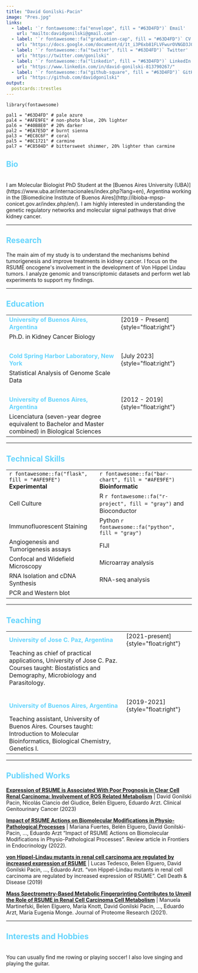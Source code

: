 ```yaml
---
title: "David Gonilski-Pacin"
image: "Pres.jpg"
links:
  - label: '`r fontawesome::fa("envelope", fill = "#63D4FD")` Email'
    url: "mailto:davidgonilski@gmail.com"
  - label: '`r fontawesome::fa("graduation-cap", fill = "#63D4FD")` CV'
    url: "https://docs.google.com/document/d/1t_i3P6xb81FLVFwurOVNGD3J0oip1H1o/edit?usp=drive_link&ouid=107879891917327084698&rtpof=true&sd=true"
  - label: '`r fontawesome::fa("twitter", fill = "#63D4FD")` Twitter'
    url: "https://twitter.com/gonilski"
  - label: '`r fontawesome::fa("linkedin", fill = "#63D4FD")` LinkedIn'
    url: "https://www.linkedin.com/in/david-gonilski-813790267/"
  - label: '`r fontawesome::fa("github-square", fill = "#63D4FD")` GitHub'
    url: "https://github.com/davidgonilski"
output:
  postcards::trestles
---
```

  
```{r load_packages, message = FALSE, warning=FALSE, include=FALSE}
library(fontawesome)

pal1 = "#63D4FD" # pale azure
pal4 = "#AFE9FE" # non-photo blue, 20% lighter
pal6 = "#40B8E0" # 20% darker
pal2 = "#EA7E5D" # burnt sienna
pal3 = "#EC8C6F" # coral
pal5 = "#8C1721" # carmine
pal7 = "#C8504D" # bittersweet shimmer, 20% lighter than carmine

```

## <span style="color:  #63D4FD;"> Bio</span>
<br>
  I am Molecular Biologist PhD Student at the [Buenos Aires University (UBA)](https://www.uba.ar/internacionales/index.php?lang=en), Argentina working in the [Biomedicine Institute of Buenos Aires](http://ibioba-mpsp-conicet.gov.ar/index.php/en/). I am highly interested in understanding the genetic regulatory networks and molecular signal pathways that drive kidney cancer.

---

## <span style="color:  #63D4FD;"> Research</span>
The main aim of my study is to understand the mechanisms behind tumorigenesis and improve treatments in kidney cancer. I focus on the RSUME oncogene's involvement in the development of Von Hippel Lindau tumors. I analyze genomic and transcriptomic datasets and perform wet lab experiments to support my findings.

---

## <span style="color:  #63D4FD;"> Education</span>

|  |  |
|:--------------------------------------------------|:----------------|
| **<span style="color:  #63D4FD;"> University of Buenos Aires, Argentina</span>** | [2019 - Present]{style="float:right"} |
| Ph.D. in Kidney Cancer Biology |
|<br>|   |
| **<span style="color:  #63D4FD;"> Cold Spring Harbor Laboratory, New York</span>**| [July 2023]{style="float:right"} |
| Statistical Analysis of Genome Scale Data |
|<br>|   |
| **<span style="color:  #63D4FD;"> University of Buenos Aires, Argentina</span>** | [2012 - 2019]{style="float:right"} |
| Licenciatura (seven-year degree equivalent to Bachelor and Master combined) in Biological Sciences ||
  
---
  
## <span style="color:  #63D4FD;"> Technical Skills</span>
  
|  |  |
|:------------------------------------------------|:--------------------|
| `r fontawesome::fa("flask", fill = "#AFE9FE")` **Experimental**  | `r fontawesome::fa("bar-chart", fill = "#AFE9FE")` **Bioinformatic** |
| Cell Culture | R `r fontawesome::fa("r-project", fill = "gray")` and Bioconductor|
| Immunofluorescent Staining | Python `r fontawesome::fa("python", fill = "gray")`|
| Angiogenesis and Tumorigenesis assays | FIJI |
| Confocal and Widefield Microscopy | Microarray analysis |
| RNA Isolation and cDNA Synthesis | RNA-seq analysis|
| PCR and Western blot |

---

## <span style="color:  #63D4FD;"> Teaching</span>

|  |  |
|:--------------------------------------------------|:----------------|
| **<span style="color:  #63D4FD;"> University of Jose C. Paz, Argentina</span>** | [2021-present]{style="float:right"} |
| Teaching as chief of practical applications, University of Jose C. Paz. Courses taught: Biostatistics and Demography, Microbiology and Parasitology. |
|<br>|   |
| **<span style="color:  #63D4FD;"> University of Buenos Aires, Argentina</span>** | [2019-2021]{style="float:right"} |
| Teaching assistant, University of Buenos Aires. Courses taught: Introduction to Molecular Bioinformatics, Biological Chemistry, Genetics I. ||

---

## <span style="color:  #63D4FD;"> Published Works</span>

**[Expression of RSUME is Associated With Poor Prognosis in Clear Cell Renal Carcinoma: Involvement of ROS Related Metabolism](https://www.sciencedirect.com/science/article/pii/S1558767323000678?casa_token=3_WXMMbAo9EAAAAA:CrOUVzqr_Flu8_l4UI54mkudacVHV5ObrPX6JgVrX8FsNmlmWYtXxiUrmKsxuKlQTo293Dnp-A)** | David Gonilski Pacin, Nicolás Ciancio del Giudice, Belén Elguero, Eduardo Arzt. Clinical Genitourinary Cancer (2023)

**[Impact of RSUME Actions on Biomolecular Modifications in Physio-Pathological Processes](https://www.frontiersin.org/articles/10.3389/fendo.2022.864780/full)** | Mariana Fuertes, Belén Elguero, David Gonilski-Pacin, ..., Eduardo Arzt “Impact of RSUME Actions on Biomolecular Modifications in Physio-Pathological Processes”. Review article in Frontiers in Endocrinology (2022).

**[von Hippel-Lindau mutants in renal cell carcinoma are regulated by increased expression of RSUME](https://www.nature.com/articles/s41419-019-1507-3)** | Lucas Tedesco, Belen Elguero, David Gonilski Pacin, ..., Eduardo Arzt. “von Hippel-Lindau mutants in renal cell carcinoma are regulated by increased expression of RSUME”. Cell Death & Disease (2019)

**[Mass Spectrometry-Based Metabolic Fingerprinting Contributes to Unveil the Role of RSUME in Renal Cell Carcinoma Cell Metabolism](https://pubs.acs.org/doi/full/10.1021/acs.jproteome.0c00655)** | Manuela Martinefski, Belen Elguero, María Knott, David Gonilski Pacin, ..., Eduardo Arzt, María Eugenia Monge. Journal of Proteome Research (2021).

---
  
## <span style="color:  #63D4FD;"> Interests and Hobbies</span>
<br>
You can usually find me rowing or playing soccer! I also love singing and playing the guitar.
